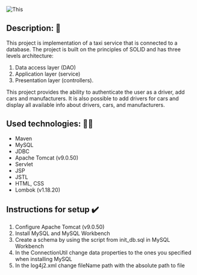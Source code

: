 ![This](https://st2.depositphotos.com/10376142/44704/v/600/depositphotos_447041804-stock-video-yellow-taxi-car-icon-isolated.jpg)


## Description: :oncoming_taxi:
This project is implementation of a taxi service that is connected to a database. The project is built on the principles
of SOLID and has three levels architecture:

1. Data access layer (DAO)
2. Application layer (service)
3. Presentation layer (controllers).

This project provides the ability to authenticate the user as a driver, add cars and manufacturers. It is
also possible to add drivers for cars and display all available info about drivers, cars, and manufacturers.

## Used technologies: :technologist:
- Maven
- MySQL
- JDBC
- Apache Tomcat (v9.0.50)
- Servlet
- JSP
- JSTL
- HTML, CSS
- Lombok (v1.18.20)

## Instructions for setup :heavy_check_mark:
1. Configure Apache Tomcat (v9.0.50)
2. Install MySQL and MySQL Workbench
3. Create a schema by using the script from init_db.sql in MySQL Workbench
4. In the ConnectionUtil change data properties to the ones you
   specified when installing MySQL
5. In the log4j2.xml change fileName path with the absolute path to file
